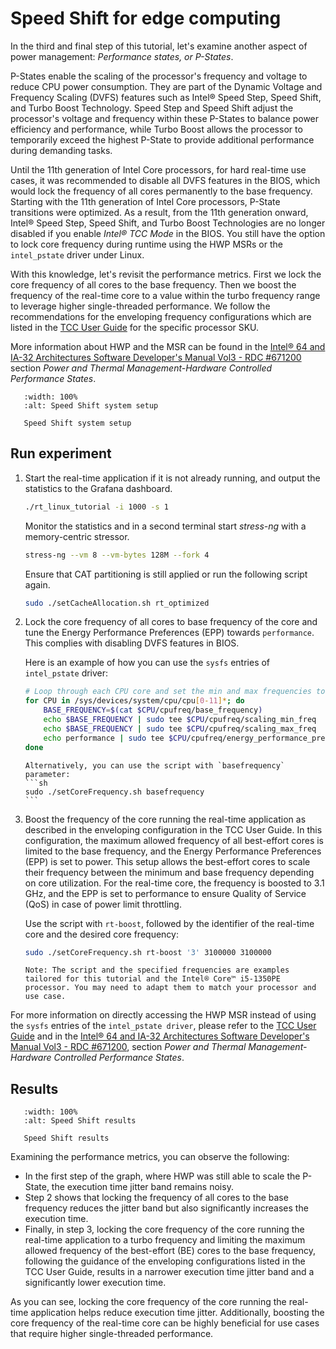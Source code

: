 # Speed Shift for edge computing

In the third and final step of this tutorial, let's examine another aspect of power management: *Performance states, or P-States*.

P-States enable the scaling of the processor's frequency and voltage to reduce CPU power consumption.
They are part of the Dynamic Voltage and Frequency Scaling (DVFS) features such as Intel® Speed Step, Speed Shift, and Turbo Boost Technology.
Speed Step and Speed Shift adjust the processor's voltage and frequency within these P-States to balance power efficiency and performance, while Turbo Boost allows the processor to temporarily exceed the highest P-State to provide additional performance during demanding tasks.

Until the 11th generation of Intel Core processors, for hard real-time use cases, it was recommended to disable all DVFS features in the BIOS, which would lock the frequency of all cores permanently to the base frequency.
Starting with the 11th generation of Intel Core processors, P-State transitions were optimized.
As a result, from the 11th generation onward, Intel® Speed Step, Speed Shift, and Turbo Boost Technologies are no longer disabled if you enable *Intel® TCC Mode* in the BIOS.
You still have the option to lock core frequency during runtime using the HWP MSRs or the `intel_pstate` driver under Linux.

With this knowledge, let's revisit the performance metrics.
First we lock the core frequency of all cores to the base frequency.
Then we boost the frequency of the real-time core to a value within the turbo frequency range to leverage higher single-threaded performance.
We follow the recommendations for the enveloping frequency configurations which are listed in the [TCC User Guide](https://cdrdv2.intel.com/v1/dl/getContent/831067) for the specific processor SKU.

More information about HWP and the MSR can be found in the [Intel® 64 and IA-32 Architectures Software Developer's Manual Vol3 - RDC #671200](https://cdrdv2.intel.com/v1/dl/getContent/671200) section *Power and Thermal Management-Hardware Controlled Performance States*.

```{figure} images/tcc_setup_CAT_isol_boost.svg
   :width: 100%
   :alt: Speed Shift system setup

   Speed Shift system setup
```

## Run experiment

1. Start the real-time application if it is not already running, and output the statistics to the Grafana dashboard.
   ```bash
   ./rt_linux_tutorial -i 1000 -s 1
   ```

   Monitor the statistics and in a second terminal start *stress-ng* with a memory-centric stressor.
   ```bash
   stress-ng --vm 8 --vm-bytes 128M --fork 4
   ```

   Ensure that CAT partitioning is still applied or run the following script again.
   ```bash
   sudo ./setCacheAllocation.sh rt_optimized
   ```

1. Lock the core frequency of all cores to base frequency of the core and tune the Energy Performance Preferences (EPP) towards `performance`.
   This complies with disabling DVFS features in BIOS.
   
   Here is an example of how you can use the `sysfs` entries of `intel_pstate` driver:
    ```bash
    # Loop through each CPU core and set the min and max frequencies to base frequency
    for CPU in /sys/devices/system/cpu/cpu[0-11]*; do
        BASE_FREQUENCY=$(cat $CPU/cpufreq/base_frequency)
        echo $BASE_FREQUENCY | sudo tee $CPU/cpufreq/scaling_min_freq
        echo $BASE_FREQUENCY | sudo tee $CPU/cpufreq/scaling_max_freq
        echo performance | sudo tee $CPU/cpufreq/energy_performance_preference
    done
    ```

    ````{note}
    Alternatively, you can use the script with `basefrequency` parameter:
    ```sh
    sudo ./setCoreFrequency.sh basefrequency
    ```
    ````

1. Boost the frequency of the core running the real-time application as described in the enveloping configuration in the TCC User Guide.
   In this configuration, the maximum allowed frequency of all best-effort cores is limited to the base frequency, and the Energy Performance Preferences (EPP) is set to power.
   This setup allows the best-effort cores to scale their frequency between the minimum and base frequency depending on core utilization.
   For the real-time core, the frequency is boosted to 3.1 GHz, and the EPP is set to performance to ensure Quality of Service (QoS) in case of power limit throttling.

   Use the script with `rt-boost`, followed by the identifier of the real-time core and the desired core frequency:
   ```sh
   sudo ./setCoreFrequency.sh rt-boost '3' 3100000 3100000
   ``` 

   ```{note}
   Note: The script and the specified frequencies are examples tailored for this tutorial and the Intel® Core™ i5-1350PE processor. You may need to adapt them to match your processor and use case.
   ```

For more information on directly accessing the HWP MSR instead of using the `sysfs` entries of the `intel_pstate driver`, please refer to the [TCC User Guide](https://cdrdv2.intel.com/v1/dl/getContent/831067) and in the [Intel® 64 and IA-32 Architectures Software Developer's Manual Vol3 - RDC #671200](https://cdrdv2.intel.com/v1/dl/getContent/671200), section *Power and Thermal Management-Hardware Controlled Performance States*.


## Results

```{figure} images/result_CAT_isol_boost.png
   :width: 100%
   :alt: Speed Shift results

   Speed Shift results
```

Examining the performance metrics, you can observe the following:

- In the first step of the graph, where HWP was still able to scale the P-State, the execution time jitter band remains noisy.
- Step 2 shows that locking the frequency of all cores to the base frequency reduces the jitter band but also significantly increases the execution time.
- Finally, in step 3, locking the core frequency of the core running the real-time application to a turbo frequency and limiting the maximum allowed frequency of the best-effort (BE) cores to the base frequency, following the guidance of the enveloping configurations listed in the TCC User Guide, results in a narrower execution time jitter band and a significantly lower execution time.

As you can see, locking the core frequency of the core running the real-time application helps reduce execution time jitter. Additionally, boosting the core frequency of the real-time core can be highly beneficial for use cases that require higher single-threaded performance.
